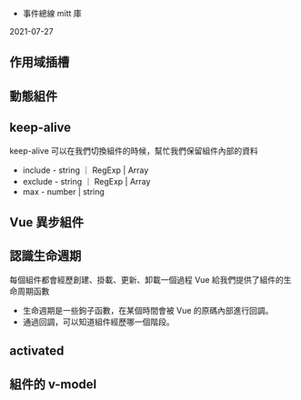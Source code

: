 - 事件總線 mitt 庫

2021-07-27

## 作用域插槽

## 動態組件

## keep-alive

keep-alive 可以在我們切換組件的時候，幫忙我們保留組件內部的資料

- include - string ｜ RegExp | Array
- exclude - string ｜ RegExp | Array
- max - number | string

## Vue 異步組件

## 認識生命週期

每個組件都會經歷創建、掛載、更新、卸載一個過程
Vue 給我們提供了組件的生命周期函數

- 生命週期是一些鉤子函數，在某個時間會被 Vue 的原碼內部進行回調。
- 通過回調，可以知道組件經歷哪一個階段。

## activated

## 組件的 v-model
